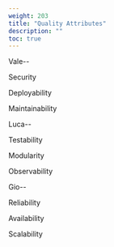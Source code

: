 ```yaml
---
weight: 203
title: "Quality Attributes"
description: ""
toc: true
---
```


Vale--

Security

Deployability

Maintainability

Luca--

Testability

Modularity

Observability

Gio--

Reliability

Availability

Scalability
